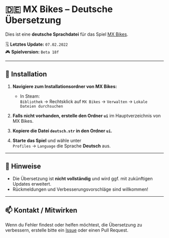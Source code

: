 # 🇩🇪 MX Bikes – Deutsche Übersetzung

Dies ist eine **deutsche Sprachdatei** für das Spiel [MX Bikes](https://www.mx-bikes.com/).

🗓 **Letztes Update:** `07.02.2022`  
🎮 **Spielversion:** `Beta 18f`

---

## 🔧 Installation

1. **Navigiere zum Installationsordner von MX Bikes:**
   - In Steam:  
     `Bibliothek` → Rechtsklick auf `MX Bikes` → `Verwalten` → `Lokale Dateien durchsuchen`

2. **Falls nicht vorhanden, erstelle den Ordner `ui`** im Hauptverzeichnis von MX Bikes.

3. **Kopiere die Datei `deutsch.str` in den Ordner `ui`.**

4. **Starte das Spiel** und wähle unter  
   `Profiles` → `Language` die Sprache **Deutsch** aus.

---

## 📄 Hinweise

- Die Übersetzung ist **nicht vollständig** und wird ggf. mit zukünftigen Updates erweitert.
- Rückmeldungen und Verbesserungsvorschläge sind willkommen!

---

## 📫 Kontakt / Mitwirken

Wenn du Fehler findest oder helfen möchtest, die Übersetzung zu verbessern, erstelle bitte ein [Issue](https://github.com/dmkrtz/mxb-german-translation/issues) oder einen Pull Request.
